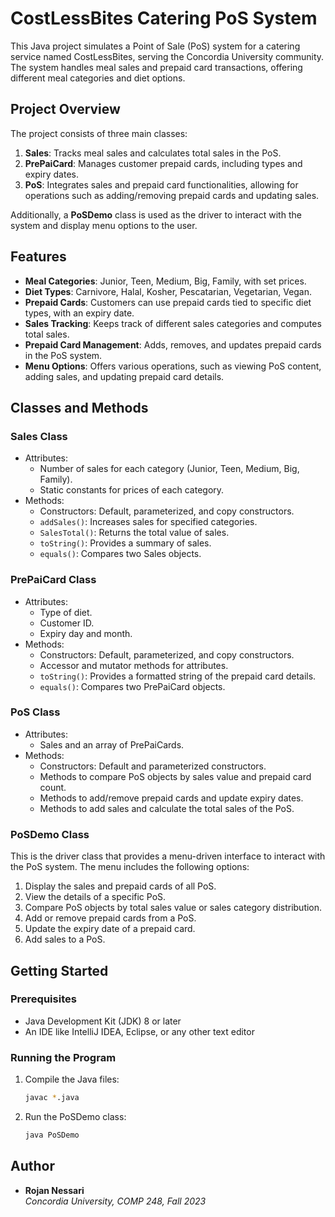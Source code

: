 
# CostLessBites Catering PoS System

This Java project simulates a Point of Sale (PoS) system for a catering service named CostLessBites, serving the Concordia University community. The system handles meal sales and prepaid card transactions, offering different meal categories and diet options.

## Project Overview

The project consists of three main classes:
1. **Sales**: Tracks meal sales and calculates total sales in the PoS.
2. **PrePaiCard**: Manages customer prepaid cards, including types and expiry dates.
3. **PoS**: Integrates sales and prepaid card functionalities, allowing for operations such as adding/removing prepaid cards and updating sales.

Additionally, a **PoSDemo** class is used as the driver to interact with the system and display menu options to the user.

## Features

- **Meal Categories**: Junior, Teen, Medium, Big, Family, with set prices.
- **Diet Types**: Carnivore, Halal, Kosher, Pescatarian, Vegetarian, Vegan.
- **Prepaid Cards**: Customers can use prepaid cards tied to specific diet types, with an expiry date.
- **Sales Tracking**: Keeps track of different sales categories and computes total sales.
- **Prepaid Card Management**: Adds, removes, and updates prepaid cards in the PoS system.
- **Menu Options**: Offers various operations, such as viewing PoS content, adding sales, and updating prepaid card details.

## Classes and Methods

### Sales Class
- Attributes:
  - Number of sales for each category (Junior, Teen, Medium, Big, Family).
  - Static constants for prices of each category.
- Methods:
  - Constructors: Default, parameterized, and copy constructors.
  - `addSales()`: Increases sales for specified categories.
  - `SalesTotal()`: Returns the total value of sales.
  - `toString()`: Provides a summary of sales.
  - `equals()`: Compares two Sales objects.

### PrePaiCard Class
- Attributes:
  - Type of diet.
  - Customer ID.
  - Expiry day and month.
- Methods:
  - Constructors: Default, parameterized, and copy constructors.
  - Accessor and mutator methods for attributes.
  - `toString()`: Provides a formatted string of the prepaid card details.
  - `equals()`: Compares two PrePaiCard objects.

### PoS Class
- Attributes:
  - Sales and an array of PrePaiCards.
- Methods:
  - Constructors: Default and parameterized constructors.
  - Methods to compare PoS objects by sales value and prepaid card count.
  - Methods to add/remove prepaid cards and update expiry dates.
  - Methods to add sales and calculate the total sales of the PoS.

### PoSDemo Class
This is the driver class that provides a menu-driven interface to interact with the PoS system. The menu includes the following options:
1. Display the sales and prepaid cards of all PoS.
2. View the details of a specific PoS.
3. Compare PoS objects by total sales value or sales category distribution.
4. Add or remove prepaid cards from a PoS.
5. Update the expiry date of a prepaid card.
6. Add sales to a PoS.

## Getting Started

### Prerequisites
- Java Development Kit (JDK) 8 or later
- An IDE like IntelliJ IDEA, Eclipse, or any other text editor



### Running the Program
1. Compile the Java files:
   ```bash
   javac *.java
   ```
2. Run the PoSDemo class:
   ```bash
   java PoSDemo
   ```

## Author

- **Rojan Nessari**  
  *Concordia University, COMP 248, Fall 2023*


